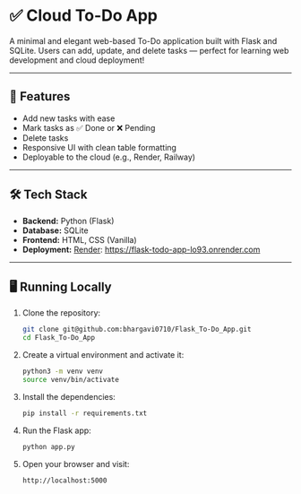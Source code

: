 # ✅ Cloud To-Do App

A minimal and elegant web-based To-Do application built with Flask and SQLite. Users can add, update, and delete tasks — perfect for learning web development and cloud deployment!

---

## 🚀 Features

- Add new tasks with ease
- Mark tasks as ✅ Done or ❌ Pending
- Delete tasks
- Responsive UI with clean table formatting
- Deployable to the cloud (e.g., Render, Railway)

---

## 🛠️ Tech Stack

- **Backend:** Python (Flask)
- **Database:** SQLite
- **Frontend:** HTML, CSS (Vanilla)
- **Deployment:** [Render](https://render.com):
https://flask-todo-app-lo93.onrender.com
---

## 🖥️ Running Locally

1. Clone the repository:
   ```bash
   git clone git@github.com:bhargavi0710/Flask_To-Do_App.git
   cd Flask_To-Do_App
2. Create a virtual environment and activate it:
   ```bash
   python3 -m venv venv
   source venv/bin/activate
3. Install the dependencies:
   ```bash
   pip install -r requirements.txt
4. Run the Flask app:
   ```bash
   python app.py
5. Open your browser and visit:
   ```bash
   http://localhost:5000
